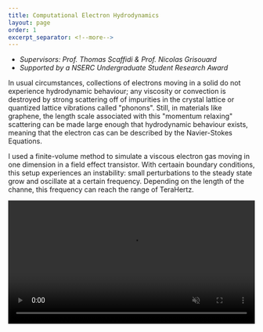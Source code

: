 ```yaml
---
title: Computational Electron Hydrodynamics
layout: page
order: 1
excerpt_separator: <!--more-->
---
```

- *Supervisors: Prof. Thomas Scaffidi & Prof. Nicolas Grisouard*
- *Supported by a NSERC Undergraduate Student Research Award*

In usual circumstances, collections of electrons moving in a solid do not experience hydrodynamic behaviour; any viscosity or convection is destroyed by strong scattering off of impurities in the crystal lattice or quantized lattice vibrations called "phonons".  Still, in  materials like graphene, the length scale associated with this "momentum relaxing" scattering can be made large enough that hydrodynamic behaviour exists, meaning that the electron cas can be described by the Navier-Stokes Equations.

I used a finite-volume method to simulate a viscous electron gas moving in one dimension in a field effect transistor.  With certaain boundary conditions, this setup experiences an instability: small perturbations to the steady state grow and oscillate at a certain frequency.  Depending on the length of the channe, this frequency can reach the range of TeraHertz.


<video width="100%" controls muted autoplay loop src="/research_projects/basic_animation.mp4">
</video>

<!--more-->
